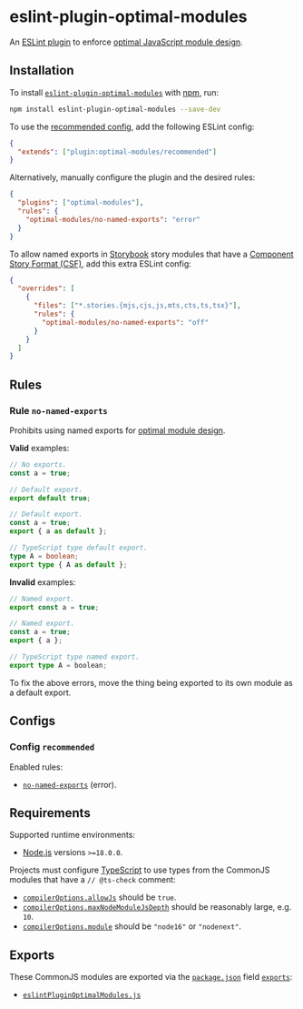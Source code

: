 # eslint-plugin-optimal-modules

An [ESLint plugin](https://eslint.org/docs/latest/use/configure/plugins) to enforce [optimal JavaScript module design](https://jaydenseric.com/blog/optimal-javascript-module-design).

## Installation

To install [`eslint-plugin-optimal-modules`](https://npm.im/eslint-plugin-optimal-modules) with [npm](https://docs.npmjs.com/downloading-and-installing-node-js-and-npm), run:

```sh
npm install eslint-plugin-optimal-modules --save-dev
```

To use the [recommended config](#config-recommended), add the following ESLint config:

```json
{
  "extends": ["plugin:optimal-modules/recommended"]
}
```

Alternatively, manually configure the plugin and the desired rules:

```json
{
  "plugins": ["optimal-modules"],
  "rules": {
    "optimal-modules/no-named-exports": "error"
  }
}
```

To allow named exports in [Storybook](https://storybook.js.org) story modules that have a [Component Story Format (CSF)](https://github.com/ComponentDriven/csf), add this extra ESLint config:

```json
{
  "overrides": [
    {
      "files": ["*.stories.{mjs,cjs,js,mts,cts,ts,tsx}"],
      "rules": {
        "optimal-modules/no-named-exports": "off"
      }
    }
  ]
}
```

## Rules

### Rule `no-named-exports`

Prohibits using named exports for [optimal module design](https://jaydenseric.com/blog/optimal-javascript-module-design).

**Valid** examples:

```js
// No exports.
const a = true;
```

```js
// Default export.
export default true;
```

```js
// Default export.
const a = true;
export { a as default };
```

```ts
// TypeScript type default export.
type A = boolean;
export type { A as default };
```

**Invalid** examples:

```js
// Named export.
export const a = true;
```

```js
// Named export.
const a = true;
export { a };
```

```ts
// TypeScript type named export.
export type A = boolean;
```

To fix the above errors, move the thing being exported to its own module as a default export.

## Configs

### Config `recommended`

Enabled rules:

- [`no-named-exports`](#rule-no-named-exports) (error).

## Requirements

Supported runtime environments:

- [Node.js](https://nodejs.org) versions `>=18.0.0`.

Projects must configure [TypeScript](https://typescriptlang.org) to use types from the CommonJS modules that have a `// @ts-check` comment:

- [`compilerOptions.allowJs`](https://typescriptlang.org/tsconfig#allowJs) should be `true`.
- [`compilerOptions.maxNodeModuleJsDepth`](https://typescriptlang.org/tsconfig#maxNodeModuleJsDepth) should be reasonably large, e.g. `10`.
- [`compilerOptions.module`](https://typescriptlang.org/tsconfig#module) should be `"node16"` or `"nodenext"`.

## Exports

These CommonJS modules are exported via the [`package.json`](./package.json) field [`exports`](https://nodejs.org/api/packages.html#exports):

- [`eslintPluginOptimalModules.js`](./eslintPluginOptimalModules.js)
